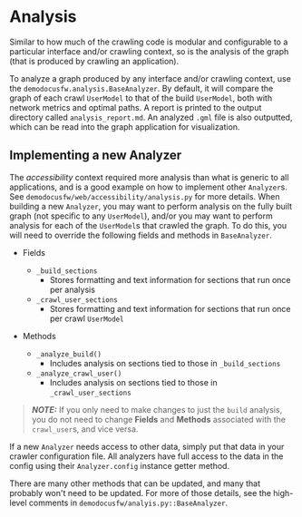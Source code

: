 # Analysis

Similar to how much of the crawling code is modular and configurable to a
particular interface and/or crawling context, so is the analysis of the graph
(that is produced by crawling an application).

To analyze a graph produced by any interface and/or crawling context, use the
`demodocusfw.analysis.BaseAnalyzer`. By default, it will compare the graph of
each crawl `UserModel` to that of the build `UserModel`, both with network
metrics and optimal paths. A report is printed to the output directory called
`analysis_report.md`. An analyzed `.gml` file is also outputted, which can be
read into the graph application for visualization.

## Implementing a new Analyzer

The *accessibility* context required more analysis than what is generic to all
applications, and is a good example on how to implement other `Analyzer`s. See
`demodocusfw/web/accessibility/analysis.py` for more details. When building a
new `Analyzer`, you may want to perform analysis on the fully built graph (not
specific to any `UserModel`), and/or you may want to perform analysis for each
of the `UserModel`s that crawled the graph. To do this, you will need to
override the following fields and methods in `BaseAnalyzer`.

  * Fields
      * `_build_sections`
          * Stores formatting and text information for sections that run once
            per analysis
      * `_crawl_user_sections`
          * Stores formatting and text information for sections that
            run once per crawl `UserModel`

  * Methods
      * `_analyze_build()`
          * Includes analysis on sections tied to those in `_build_sections`
      * `_analyze_crawl_user()`
          * Includes analysis on sections tied to those in
            `_crawl_user_sections`

> **_NOTE:_** If you only need to make changes to just the `build` analysis,
you do not need to change **Fields** and **Methods** associated with the
`crawl_user`s, and vice versa.

If a new `Analyzer` needs access to other data, simply put that data in your
crawler configuration file. All analyzers have full access to the data in the
config using their `Analyzer.config` instance getter method.

There are many other methods that can be updated, and many that probably won't
need to be updated. For more of those details, see the high-level comments in
`demodocusfw/analyis.py::BaseAnalyzer`.
